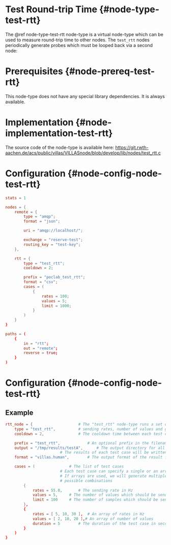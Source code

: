 # Test Round-trip Time {#node-type-test-rtt}

The @ref node-type-test-rtt node-type is a virtual node-type which can be used to measure round-trip time to other nodes.
The `test_rtt` nodes periodically generate probes which must be looped back via a second node:

# Prerequisites {#node-prereq-test-rtt}

This node-type does not have any special library dependencies. It is always available.

# Implementation {#node-implementation-test-rtt}

The source code of the node-type is available here:
https://git.rwth-aachen.de/acs/public/villas/VILLASnode/blob/develop/lib/nodes/test_rtt.c

# Configuration {#node-config-node-test-rtt}

```conf
stats = 1

nodes = {
	remote = {
		type = "amqp";
		format = "json";

		uri = "amqp://localhost/";

		exchange = "reserve-test";
		routing_key = "test-key";
	},

	rtt = {
		type = "test_rtt";
		cooldown = 2;

		prefix = "poclab_test_rtt";
		format = "csv";
		cases = (
			{
				rates = 100;
				values = 5;
				limit = 1000;
			}
		)
	}
}

paths = (
	{
		in = "rtt";
		out = "remote";
		reverse = true;
	}
)
```

# Configuration {#node-config-node-test-rtt}

## Example

```conf
rtt_node = {					# The "test_rtt" node-type runs a set of test cases for varying
	type = "test_rtt",			# sending rates, number of values and generates statistics.
	cooldown = 2,				# The cooldown time between each test case in seconds

	prefix = "test_rtt",			# An optional prefix in the filename
	output = "/tmp/results/testA",		# The output directory for all results
						# The results of each test case will be written to a seperate file.
	format = "villas.human",		# The output format of the result files.

	cases = (				# The list of test cases
						# Each test case can specify a single or an array of rates and values
						# If arrays are used, we will generate multiple test cases with all
						# possible combinations
		{
			rates = 55.0,		# The sending rate in Hz
			values = 5,		# The number of values which should be send in each sample
			limit = 100		# The number of samples which should be send during this test case
		},
		{
			rates = [ 5, 10, 30 ],	# An array of rates in Hz
			values = [ 2, 10, 20 ],# An array of number of values
			duration = 5		# The duration of the test case in seconds (depending on the sending rate)
		}
	)
}
```

